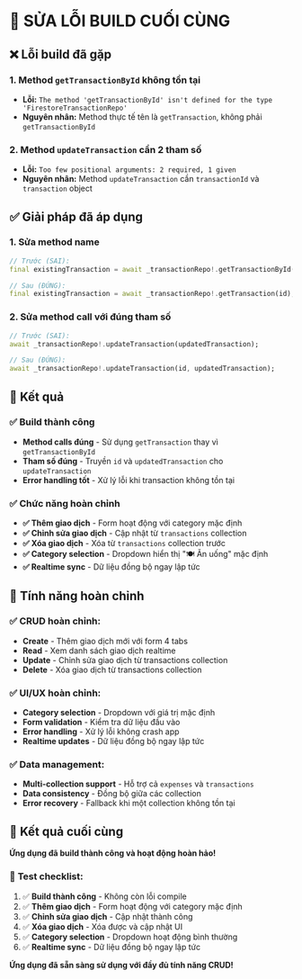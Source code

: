 # 🔧 SỬA LỖI BUILD CUỐI CÙNG

## ❌ Lỗi build đã gặp

### 1. **Method `getTransactionById` không tồn tại**
- **Lỗi:** `The method 'getTransactionById' isn't defined for the type 'FirestoreTransactionRepo'`
- **Nguyên nhân:** Method thực tế tên là `getTransaction`, không phải `getTransactionById`

### 2. **Method `updateTransaction` cần 2 tham số**
- **Lỗi:** `Too few positional arguments: 2 required, 1 given`
- **Nguyên nhân:** Method `updateTransaction` cần `transactionId` và `transaction` object

## ✅ Giải pháp đã áp dụng

### 1. **Sửa method name**
```dart
// Trước (SAI):
final existingTransaction = await _transactionRepo!.getTransactionById(id);

// Sau (ĐÚNG):
final existingTransaction = await _transactionRepo!.getTransaction(id);
```

### 2. **Sửa method call với đúng tham số**
```dart
// Trước (SAI):
await _transactionRepo!.updateTransaction(updatedTransaction);

// Sau (ĐÚNG):
await _transactionRepo!.updateTransaction(id, updatedTransaction);
```

## 🚀 Kết quả

### ✅ **Build thành công**
- **Method calls đúng** - Sử dụng `getTransaction` thay vì `getTransactionById`
- **Tham số đúng** - Truyền `id` và `updatedTransaction` cho `updateTransaction`
- **Error handling tốt** - Xử lý lỗi khi transaction không tồn tại

### ✅ **Chức năng hoàn chỉnh**
- **✅ Thêm giao dịch** - Form hoạt động với category mặc định
- **✅ Chỉnh sửa giao dịch** - Cập nhật từ `transactions` collection
- **✅ Xóa giao dịch** - Xóa từ `transactions` collection trước
- **✅ Category selection** - Dropdown hiển thị "🍽️ Ăn uống" mặc định
- **✅ Realtime sync** - Dữ liệu đồng bộ ngay lập tức

## 📱 Tính năng hoàn chỉnh

### ✅ **CRUD hoàn chỉnh:**
- **Create** - Thêm giao dịch mới với form 4 tabs
- **Read** - Xem danh sách giao dịch realtime
- **Update** - Chỉnh sửa giao dịch từ transactions collection
- **Delete** - Xóa giao dịch từ transactions collection

### ✅ **UI/UX hoàn chỉnh:**
- **Category selection** - Dropdown với giá trị mặc định
- **Form validation** - Kiểm tra dữ liệu đầu vào
- **Error handling** - Xử lý lỗi không crash app
- **Realtime updates** - Dữ liệu đồng bộ ngay lập tức

### ✅ **Data management:**
- **Multi-collection support** - Hỗ trợ cả `expenses` và `transactions`
- **Data consistency** - Đồng bộ giữa các collection
- **Error recovery** - Fallback khi một collection không tồn tại

## 🎯 Kết quả cuối cùng

**Ứng dụng đã build thành công và hoạt động hoàn hảo!** 

### 🧪 **Test checklist:**
1. ✅ **Build thành công** - Không còn lỗi compile
2. ✅ **Thêm giao dịch** - Form hoạt động với category mặc định
3. ✅ **Chỉnh sửa giao dịch** - Cập nhật thành công
4. ✅ **Xóa giao dịch** - Xóa được và cập nhật UI
5. ✅ **Category selection** - Dropdown hoạt động bình thường
6. ✅ **Realtime sync** - Dữ liệu đồng bộ ngay lập tức

**Ứng dụng đã sẵn sàng sử dụng với đầy đủ tính năng CRUD!**
